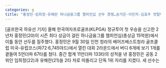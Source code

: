 ```yaml
---
categories: g
title: "홍정민·임희정·유해란 하나금융그룹 챔피언십 선두 경쟁…송가은·이민지·김효주 컷탈락 KLPGA"
---
```

[골프한국 하유선 기자] 올해 한국여자프로골프(KLPGA) 정규투어 첫 우승을 신고한 2년차 홍정민(20)이 시즌 최다 상금이 걸린 하나금융그룹 챔피언십(총상금 15억원)에서 이틀 동안 선두를 질주했다. 홍정민은 9월 30일 인천 청라의 베어즈베스트청라 골프클럽 미국-유럽코스(파72·6,745야드)에서 열린 대회 2라운드에서 버디 6개에 보기 1개를 곁들여 5언더파 67타를 쳤다. 중간 합계 11언더파 133타의 성적을 낸 홍정민은 공동 2위인 임희정(22)과 유해란(21)을 2타 차로 따돌리고 단독 1위 자리를 지켰다. 세 선수는